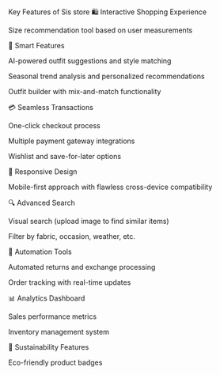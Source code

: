 Key Features of Sis store
🛍️ Interactive Shopping Experience

Size recommendation tool based on user measurements

👗 Smart Features

AI-powered outfit suggestions and style matching

Seasonal trend analysis and personalized recommendations

Outfit builder with mix-and-match functionality

💳 Seamless Transactions

One-click checkout process

Multiple payment gateway integrations

Wishlist and save-for-later options

📱 Responsive Design

Mobile-first approach with flawless cross-device compatibility

🔍 Advanced Search

Visual search (upload image to find similar items)

Filter by fabric, occasion, weather, etc.

🤖 Automation Tools

Automated returns and exchange processing

Order tracking with real-time updates

📊 Analytics Dashboard

Sales performance metrics

Inventory management system

🌱 Sustainability Features

Eco-friendly product badges
